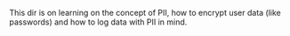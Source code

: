 This dir is on learning on the concept of PII, how to encrypt user data (like passwords) and how to log data with PII in mind.
